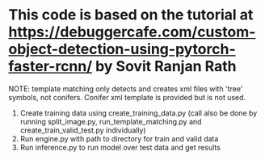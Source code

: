 # This code is based on the tutorial at https://debuggercafe.com/custom-object-detection-using-pytorch-faster-rcnn/ by Sovit Ranjan Rath


NOTE: template matching only detects and creates xml files with 'tree' symbols, not conifers. Conifer xml template is provided but is not used.

1. Create training data using create_training_data.py (call also be done by running split_image.py, run_template_matching.py and create_train_valid_test.py individually)
2. Run engine.py with path to directory for train and valid data
3. Run inference.py to run model over test data and get results